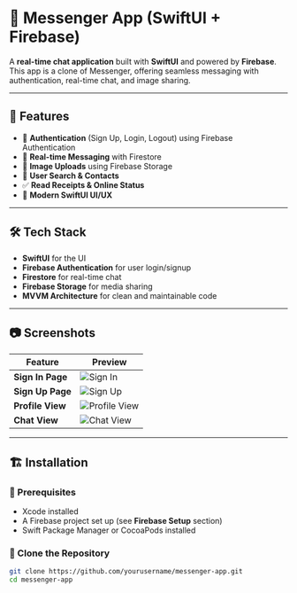 # 📩 Messenger App (SwiftUI + Firebase)  

A **real-time chat application** built with **SwiftUI** and powered by **Firebase**. This app is a clone of Messenger, offering seamless messaging with authentication, real-time chat, and image sharing.  

---

## 🚀 Features  

- 🔐 **Authentication** (Sign Up, Login, Logout) using Firebase Authentication  
- 💬 **Real-time Messaging** with Firestore  
- 📸 **Image Uploads** using Firebase Storage  
- 👥 **User Search & Contacts**  
- ✅ **Read Receipts & Online Status**  
- 🎨 **Modern SwiftUI UI/UX**  

---

## 🛠 Tech Stack  

- **SwiftUI** for the UI  
- **Firebase Authentication** for user login/signup  
- **Firestore** for real-time chat  
- **Firebase Storage** for media sharing  
- **MVVM Architecture** for clean and maintainable code  

---

## 📷 Screenshots  

| Feature          | Preview |  
|-----------------|---------|  
| **Sign In Page**  | ![Sign In](https://github.com/user-attachments/assets/8a0093fd-1e85-432e-adb5-61500efc0c97) |  
| **Sign Up Page**  | ![Sign Up](https://github.com/user-attachments/assets/5e79fabd-f5c6-4320-a68b-33faa1d605ee) |  
| **Profile View**  | ![Profile View](https://github.com/user-attachments/assets/0bf7e5da-f8cd-4f0e-944b-4ad7f6d46bc6) |  
| **Chat View**     | ![Chat View](https://github.com/user-attachments/assets/93a7e5ab-2992-48fd-b3c9-143133920284) |  

---

## 🏗 Installation  

### 📌 Prerequisites  
- Xcode installed  
- A Firebase project set up (see **Firebase Setup** section)  
- Swift Package Manager or CocoaPods installed  

### 🔽 Clone the Repository  
```bash
git clone https://github.com/yourusername/messenger-app.git
cd messenger-app
